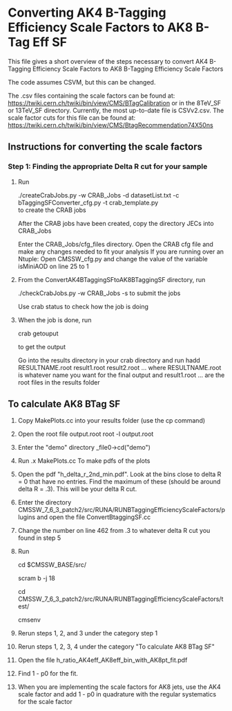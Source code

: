# Converting AK4 B-Tagging Efficiency Scale Factors to AK8 B-Tag Eff SF

This file gives a short overview of the steps necessary to convert AK4 B-Tagging Efficiency Scale Factors to AK8 B-Tagging Efficiency Scale Factors

The code assumes CSVM, but this can be changed. 

The .csv files containing the scale factors can be found at: 
https://twiki.cern.ch/twiki/bin/view/CMS/BTagCalibration or in the 8TeV_SF or 13TeV_SF directory. 
Currently, the most up-to-date file is CSVv2.csv. The scale factor cuts for this file can be found at:
https://twiki.cern.ch/twiki/bin/view/CMS/BtagRecommendation74X50ns

## Instructions for converting the scale factors

### Step 1: Finding the appropriate Delta R cut for your sample

1. Run

	./createCrabJobs.py -w CRAB_Jobs -d datasetList.txt -c bTaggingSFConverter_cfg.py -t crab_template.py      
	to create the CRAB jobs
	
      After the CRAB jobs have been created, copy the directory JECs into CRAB_Jobs

      Enter the CRAB_Jobs/cfg_files directory.
      Open the CRAB cfg file and make any changes needed to fit your analysis
      If you are running over an Ntuple:
      	 Open CMSSW_cfg.py and change the value of the variable isMiniAOD on line 25 to 1
	
 
2.  From the ConvertAK4BTaggingSFtoAK8BTaggingSF directory, run

    ./checkCrabJobs.py -w CRAB_Jobs -s
    to submit the jobs

    Use crab status to check how the job is doing
   
3. When the job is done, run

      crab getouput

      to get the output

      Go into the results directory in your crab directory and run
      hadd RESULTNAME.root result1.root result2.root ... where RESULTNAME.root is whatever name you want for the final output and result1.root ... are the root files in the results folder

## To calculate AK8 BTag SF

1. Copy MakePlots.cc into your results folder (use the cp command)

2. Open the root file output.root
   	root -l output.root

3. Enter the "demo" directory
   	 _file0->cd("demo")

4. Run
   .x MakePlots.cc
   To make pdfs of the plots

5. Open the pdf "h_delta_r_2nd_min.pdf". Look at the bins close to delta R = 0 that have no entries. Find the maximum of these (should be around delta R = .3). This will be your delta R cut.

6. Enter the directory CMSSW_7_6_3_patch2/src/RUNA/RUNBTaggingEfficiencyScaleFactors/plugins and open the file ConvertBtaggingSF.cc

7. Change the number on line 462 from .3 to whatever delta R cut you found in step 5

8. Run
   
   cd $CMSSW_BASE/src/

   scram b -j 18

   cd CMSSW_7_6_3_patch2/src/RUNA/RUNBTaggingEfficiencyScaleFactors/test/

   cmsenv

9. Rerun steps 1, 2, and 3 under the category step 1

10. Rerun steps 1, 2, 3, 4 under the category "To calculate AK8 BTag SF"

11. Open the file h_ratio_AK4eff_AK8eff_bin_with_AK8pt_fit.pdf

12. Find 1 - p0 for the fit. 

13. When you are implementing the scale factors for AK8 jets, use the AK4 scale factor and add 1 - p0 in quadrature with the regular systematics for the scale factor
